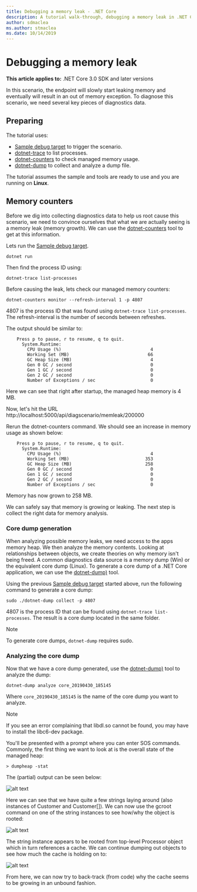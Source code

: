 ```yaml
---
title: Debugging a memory leak - .NET Core
description: A tutorial walk-through, debugging a memory leak in .NET Core.
author: sdmaclea
ms.author: stmaclea
ms.date: 10/14/2019
---
```

# Debugging a memory leak

**This article applies to:** .NET Core 3.0 SDK and later versions

In this scenario, the endpoint will slowly start leaking memory and eventually will result in an out of memory exception. To diagnose this scenario, we need several key pieces of diagnostics data.

## Preparing

The tutorial uses:

- [Sample debug target](sample-debug-target.md) to trigger the scenario.
- [dotnet-trace](dotnet-trace.md) to list processes.
- [dotnet-counters](dotnet-counters.md) to check managed memory usage.
- [dotnet-dump](dotnet-dump.md) to collect and analyze a dump file.

The tutorial assumes the sample and tools are ready to use and you are running on **Linux**.

## Memory counters

Before we dig into collecting diagnostics data to help us root cause this scenario, we need to convince ourselves that what we are actually seeing is a memory leak (memory growth). We can use the [dotnet-counters](dotnet-counters.md) tool to get at this information.

Lets run the [Sample debug target](sample-debug-target.md).

```dotnetcli
dotnet run
```

Then find the process ID using:

```dotnetcli
dotnet-trace list-processes
```

Before causing the leak, lets check our managed memory counters:

```dotnetcli
dotnet-counters monitor --refresh-interval 1 -p 4807
```

4807 is the process ID that was found using `dotnet-trace list-processes`. The refresh-interval is the number of seconds between refreshes.

The output should be similar to:

```console
    Press p to pause, r to resume, q to quit.
      System.Runtime:
        CPU Usage (%)                                  4
        Working Set (MB)                              66
        GC Heap Size (MB)                              4
        Gen 0 GC / second                              0
        Gen 1 GC / second                              0
        Gen 2 GC / second                              0
        Number of Exceptions / sec                     0
```

Here we can see that right after startup, the managed heap memory is 4 MB.

Now, let's hit the URL http://localhost:5000/api/diagscenario/memleak/200000

Rerun the dotnet-counters command. We should see an increase in memory usage as shown below:

```console
    Press p to pause, r to resume, q to quit.
      System.Runtime:
        CPU Usage (%)                                  4
        Working Set (MB)                             353
        GC Heap Size (MB)                            258
        Gen 0 GC / second                              0
        Gen 1 GC / second                              0
        Gen 2 GC / second                              0
        Number of Exceptions / sec                     0
```

Memory has now grown to 258 MB.

We can safely say that memory is growing or leaking. The next step is collect the right data for memory analysis.

### Core dump generation

When analyzing possible memory leaks, we need access to the apps memory heap. We then analyze the memory contents. Looking at relationships between objects, we create theories on why memory isn't being freed. A common diagnostics data source is a memory dump (Win) or the equivalent core dump (Linux). To generate a core dump of a .NET Core application, we can use the [dotnet-dump)](dotnet-dump.md) tool.

Using the previous [Sample debug target](sample-debug-target.md) started above, run the following command to generate a core dump:

```dotnetcli
sudo ./dotnet-dump collect -p 4807
```

4807 is the process ID that can be found using `dotnet-trace list-processes`. The result is a core dump located in the same folder.

> [!NOTE]
> To generate core dumps, `dotnet-dump` requires sudo.

### Analyzing the core dump

Now that we have a core dump generated, use the [dotnet-dump)](dotnet-dump.md) tool to analyze the dump:

```dotnetcli
dotnet-dump analyze core_20190430_185145
```

Where `core_20190430_185145` is the name of the core dump you want to analyze.

> [!NOTE]
> If you see an error complaining that libdl.so cannot be found, you may have to install the libc6-dev package.

You'll be presented with a prompt where you can enter SOS commands. Commonly, the first thing we want to look at is the overall state of the managed heap:

```console
> dumpheap -stat
```

The (partial) output can be seen below:

![alt text](https://user-images.githubusercontent.com/15442480/57110756-7d32ac80-6cee-11e9-9b80-2ce700e7a2f1.png)

Here we can see that we have quite a few strings laying around (also instances of Customer and Customer[]). We can now use the gcroot command on one of the string instances to see how/why the object is rooted:

![alt text](https://user-images.githubusercontent.com/15442480/57110770-8face600-6cee-11e9-8eea-608b59442058.png)

The string instance appears to be rooted from top-level Processor object which in turn references a cache. We can continue dumping out objects to see how much the cache is holding on to:

![alt text](https://user-images.githubusercontent.com/15442480/57110703-4b214a80-6cee-11e9-8887-02c25424a0ad.png)

From here, we can now try to back-track (from code) why the cache seems to be growing in an unbound fashion.
